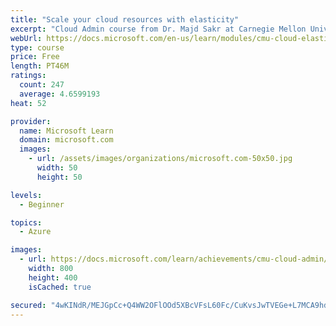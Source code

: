 ```yaml
---
title: "Scale your cloud resources with elasticity"
excerpt: "Cloud Admin course from Dr. Majd Sakr at Carnegie Mellon University. Discover what cloud elasticity means and different ways to scale your cloud resources."
webUrl: https://docs.microsoft.com/en-us/learn/modules/cmu-cloud-elasticity/
type: course
price: Free
length: PT46M
ratings:
  count: 247
  average: 4.6599193
heat: 52

provider:
  name: Microsoft Learn
  domain: microsoft.com
  images:
    - url: /assets/images/organizations/microsoft.com-50x50.jpg
      width: 50
      height: 50

levels:
  - Beginner

topics:
  - Azure

images:
  - url: https://docs.microsoft.com/learn/achievements/cmu-cloud-admin/cmu-cloud-elasticity-social.png
    width: 800
    height: 400
    isCached: true

secured: "4wKINdR/MEJGpCc+Q4WW2OFlOOd5XBcVFsL60Fc/CuKvsJwTVEGe+L7MCA9hd2vyc6VLTL5y/K/mlgd2MEpGdImq9PZ6SqmSpO1Q9EuKzalo4KzTWDm+rfStGjn0/YgDMueCdJqEma0txfouRPK0ai7GlVidpCkgMwPvLIT0f+7DSlGHRjX+/uc7wgcfmYHMl/dEpBOB9GPmBFtKuOjOR8fLsyC48wCmUFOwKU2sJAx48Foc2aX0FEKqBN7WAomqM3PZYx/G57eQRt2exLtJ3k2OMHlfABH45YvzzY2TCjIbquxVKDO5+EkLJHmd1LGzcko73sC710I+k4FwBh3KptouogLsetfG5J1ItRPnVwEWQFt4SreHP3Wqn4GPfJ1T3dBAO4FvHJkKHp0RYxqRmPgs/5okZz/OTg4/lLi4R1o=;Rzoz8taoJN5EQoAw27efLw=="
---
```


